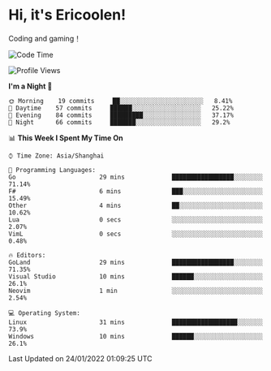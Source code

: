 # Hi, it's Ericoolen!
Coding and gaming！

<!--START_SECTION:waka-->
![Code Time](http://img.shields.io/badge/Code%20Time-151%20hrs%2035%20mins-blue)

![Profile Views](http://img.shields.io/badge/Profile%20Views-0-blue)

**I'm a Night 🦉** 

```text
🌞 Morning    19 commits     ██░░░░░░░░░░░░░░░░░░░░░░░   8.41% 
🌆 Daytime    57 commits     ██████░░░░░░░░░░░░░░░░░░░   25.22% 
🌃 Evening    84 commits     █████████░░░░░░░░░░░░░░░░   37.17% 
🌙 Night      66 commits     ███████░░░░░░░░░░░░░░░░░░   29.2%

```


📊 **This Week I Spent My Time On** 

```text
⌚︎ Time Zone: Asia/Shanghai

💬 Programming Languages: 
Go                       29 mins             █████████████████░░░░░░░░   71.14% 
F#                       6 mins              ███░░░░░░░░░░░░░░░░░░░░░░   15.49% 
Other                    4 mins              ██░░░░░░░░░░░░░░░░░░░░░░░   10.62% 
Lua                      0 secs              ░░░░░░░░░░░░░░░░░░░░░░░░░   2.07% 
VimL                     0 secs              ░░░░░░░░░░░░░░░░░░░░░░░░░   0.48%

🔥 Editors: 
GoLand                   29 mins             █████████████████░░░░░░░░   71.35% 
Visual Studio            10 mins             ██████░░░░░░░░░░░░░░░░░░░   26.1% 
Neovim                   1 min               ░░░░░░░░░░░░░░░░░░░░░░░░░   2.54%

💻 Operating System: 
Linux                    31 mins             ██████████████████░░░░░░░   73.9% 
Windows                  10 mins             ██████░░░░░░░░░░░░░░░░░░░   26.1%

```


 Last Updated on 24/01/2022 01:09:25 UTC
<!--END_SECTION:waka-->

